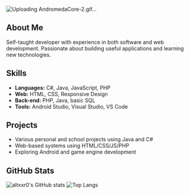 
![Uploading AndromedaCore-2.gif…]()

## About Me
Self-taught developer with experience in both software and web development. Passionate about building useful applications and learning new technologies.


## Skills
- **Languages:** C#, Java, JavaScript, PHP  
- **Web:** HTML, CSS, Responsive Design  
- **Back-end:** PHP, Java, basic SQL  
- **Tools:** Android Studio, Visual Studio, VS Code  

## Projects
- Various personal and school projects using Java and C#  
- Web-based systems using HTML/CSS/JS/PHP  
- Exploring Android and game engine development

## GitHub Stats

![altxxr0's GitHub stats](https://github-readme-stats.vercel.app/api?username=altxxr0&show_icons=true&theme=tokyonight)
![Top Langs](https://github-readme-stats.vercel.app/api/top-langs/?username=altxxr0&layout=compact&theme=tokyonight)
